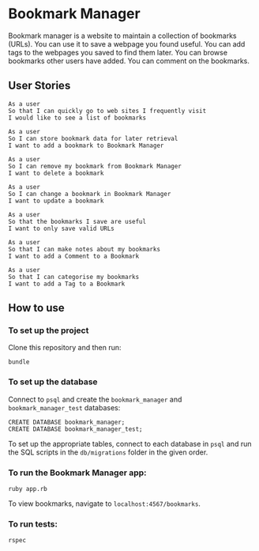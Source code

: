 # Bookmark Manager

Bookmark manager is a website to maintain a collection of bookmarks (URLs). You can use it to save a webpage you found useful. You can add tags to the webpages you saved to find them later. You can browse bookmarks other users have added. You can comment on the bookmarks.

## User Stories

```
As a user
So that I can quickly go to web sites I frequently visit
I would like to see a list of bookmarks

As a user
So I can store bookmark data for later retrieval
I want to add a bookmark to Bookmark Manager

As a user
So I can remove my bookmark from Bookmark Manager
I want to delete a bookmark

As a user
So I can change a bookmark in Bookmark Manager
I want to update a bookmark

As a user
So that the bookmarks I save are useful
I want to only save valid URLs

As a user
So that I can make notes about my bookmarks
I want to add a Comment to a Bookmark

As a user
So that I can categorise my bookmarks
I want to add a Tag to a Bookmark
```

## How to use

### To set up the project

Clone this repository and then run:

```
bundle
```

### To set up the database

Connect to `psql` and create the `bookmark_manager` and `bookmark_manager_test` databases:

```
CREATE DATABASE bookmark_manager;
CREATE DATABASE bookmark_manager_test;
```

To set up the appropriate tables, connect to each database in `psql` and run the SQL scripts in the `db/migrations` folder in the given order.

### To run the Bookmark Manager app:

```
ruby app.rb
```

To view bookmarks, navigate to `localhost:4567/bookmarks`.

### To run tests:

```
rspec
```
